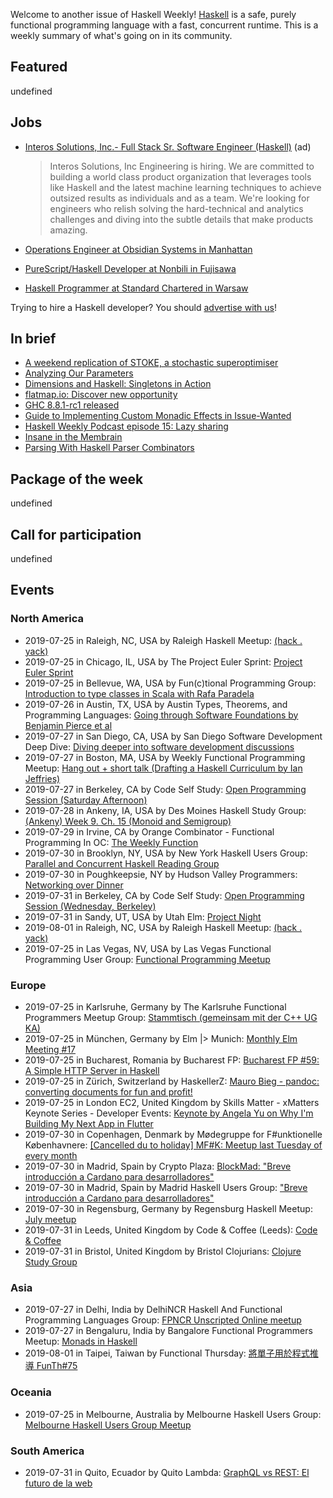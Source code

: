 <!-- 2019-07-25 unpublished -->

Welcome to another issue of Haskell Weekly!
[Haskell](https://www.haskell.org) is a safe, purely functional programming language with a fast, concurrent runtime.
This is a weekly summary of what's going on in its community.

## Featured

undefined

## Jobs

-   [Interos Solutions, Inc.- Full Stack Sr. Software Engineer (Haskell)](https://interos.applicantpro.com/jobs/986650.html) (ad)

    > Interos Solutions, Inc Engineering is hiring. We are committed to building a world class product organization that leverages tools like Haskell and the latest machine learning techniques to achieve outsized results as individuals and as a team. We're looking for engineers who relish solving the hard-technical and analytics challenges and diving into the subtle details that make products amazing.

-   [Operations Engineer at Obsidian Systems in Manhattan](https://np.reddit.com/r/NixOS/comments/cf8ni3/job_offer_obsidian_systems_is_hiring_a_nix/)
-   [PureScript/Haskell Developer at Nonbili in Fujisawa](https://gist.github.com/rnons/c04acc1f4db94ffee890f425acfb3dc4/1ba762e6f2147be5c2b0025703e36d5b7ec57761)
-   [Haskell Programmer at Standard Chartered in Warsaw](https://twitter.com/MikolajKonarski/status/1153189256959004672)

Trying to hire a Haskell developer?
You should [advertise with us](https://haskellweekly.news/advertising.html)!

## In brief

-   [A weekend replication of STOKE, a stochastic superoptimiser](https://github.com/bollu/blaze/blob/75c4ab5c17bda3b751f0d328b19064a2ce1eccfe/notebooks/tutorial.ipynb)
-   [Analyzing Our Parameters](https://mmhaskell.com/blog/2019/7/22/analyzing-our-parameters)
-   [Dimensions and Haskell: Singletons in Action](https://serokell.io/blog/dimensions-haskell-singletons)
-   [flatmap.io: Discover new opportunity](http://www.flatmap.io)
-   [GHC 8.8.1-rc1 released](https://www.haskell.org/ghc/blog/20190722-ghc-8.8.1-rc1-released.html)
-   [Guide to Implementing Custom Monadic Effects in Issue-Wanted](https://rashadg1030.github.io/rashad-blog/7.html)
-   [Haskell Weekly Podcast episode 15: Lazy sharing](https://haskellweekly.news/podcast/episodes/15.html)
-   [Insane in the Membrain](https://kowainik.github.io/posts/membrain)
-   [Parsing With Haskell Parser Combinators](https://github.com/lettier/parsing-with-haskell-parser-combinators/tree/bf97f8b41568e4a72b659f2af79d4dedd397e32d)

## Package of the week

undefined

## Call for participation

undefined

## Events

### North America

- 2019-07-25 in Raleigh, NC, USA by Raleigh Haskell Meetup: [(hack . yack)](https://www.meetup.com/Raleigh-Haskell-Meetup/events/nsfsnqyzkbhc/)
- 2019-07-25 in Chicago, IL, USA by The Project Euler Sprint: [Project Euler Sprint](https://www.meetup.com/Project-Euler-Sprint/events/zwdfdryzkbhc/)
- 2019-07-25 in Bellevue, WA, USA by Fun(c)tional Programming Group: [Introduction to type classes in Scala with Rafa Paradela ](https://www.meetup.com/fun-c-group/events/263130306/)
- 2019-07-26 in Austin, TX, USA by Austin Types, Theorems, and Programming Languages: [Going through Software Foundations by Benjamin Pierce et al](https://www.meetup.com/Austin-Types-Theorems-and-Programming-Languages/events/jfkqlnyzkbjc/)
- 2019-07-27 in San Diego, CA, USA by San Diego Software Development Deep Dive: [Diving deeper into software development discussions ](https://www.meetup.com/San-Diego-Software-Development-Deep-Dive/events/qcjdcryzkbkc/)
- 2019-07-27 in Boston, MA, USA by Weekly Functional Programming Meetup: [Hang out + short talk (Drafting a Haskell Curriculum by Ian Jeffries)](https://www.meetup.com/Weekly-Functional-Programming-Meetup/events/cfgmcryzkbkc/)
- 2019-07-27 in Berkeley, CA by Code Self Study: [Open Programming Session (Saturday Afternoon)](https://www.meetup.com/codeselfstudy/events/dkwpzpyzkbkc/)
- 2019-07-28 in Ankeny, IA, USA by Des Moines Haskell Study Group: [(Ankeny) Week 9. Ch. 15 (Monoid and Semigroup)](https://www.meetup.com/Des-Moines-Haskell-Study-Group/events/nkqvzqyzkbcc/)
- 2019-07-29 in Irvine, CA by Orange Combinator - Functional Programming In OC: [The Weekly Function](https://www.meetup.com/orange-combinator/events/bmxjdryzkbmc/)
- 2019-07-30 in Brooklyn, NY, USA by New York Haskell Users Group: [Parallel and Concurrent Haskell Reading Group](https://www.meetup.com/NY-Haskell/events/shmktqyzkbnc/)
- 2019-07-30 in Poughkeepsie, NY by Hudson Valley Programmers: [Networking over Dinner](https://www.meetup.com/hvprogrammers/events/dgfpwpyzkbfc/)
- 2019-07-31 in Berkeley, CA by Code Self Study: [Open Programming Session (Wednesday, Berkeley)](https://www.meetup.com/codeselfstudy/events/vpbnfryzkbpc/)
- 2019-07-31 in Sandy, UT, USA by Utah Elm: [Project Night](https://www.meetup.com/utah-elm/events/vxpxcryzkbgc/)
- 2019-08-01 in Raleigh, NC, USA by Raleigh Haskell Meetup: [(hack . yack)](https://www.meetup.com/Raleigh-Haskell-Meetup/events/nsfsnqyzlbcb/)
- 2019-07-25 in Las Vegas, NV, USA by Las Vegas Functional Programming User Group: [Functional Programming Meetup](https://www.meetup.com/las-vegas-functional-programming/events/jkznkqyzkbhc/)

### Europe

- 2019-07-25 in Karlsruhe, Germany by The Karlsruhe Functional Programmers Meetup Group: [Stammtisch (gemeinsam mit der C++ UG KA)](https://www.meetup.com/The-Karlsruhe-Functional-Programmers-Meetup-Group/events/wlkqmqyzkbhc/)
- 2019-07-25 in München, Germany by Elm |> Munich: [Monthly Elm Meeting #17](https://www.meetup.com/Munich-Elm/events/262672999/)
- 2019-07-25 in Bucharest, Romania by Bucharest FP: [Bucharest FP #59: A Simple HTTP Server in Haskell](https://www.meetup.com/bucharestfp/events/262983213/)
- 2019-07-25 in Zürich, Switzerland by HaskellerZ: [Mauro Bieg - pandoc: converting documents for fun and profit!](https://www.meetup.com/HaskellerZ/events/262814143/)
- 2019-07-25 in London EC2, United Kingdom by Skills Matter - xMatters Keynote Series - Developer Events: [Keynote by Angela Yu on Why I'm Building My Next App in Flutter](https://www.meetup.com/skillsmatter/events/262612695/)
- 2019-07-30 in Copenhagen, Denmark by Mødegruppe for F#unktionelle Københavnere: [[Cancelled du to holiday] MF#K: Meetup last Tuesday of every month](https://www.meetup.com/MoedegruppeFunktionelleKoebenhavnere/events/rqbcdlyzkbnc/)
- 2019-07-30 in Madrid, Spain by Crypto Plaza: [BlockMad: "Breve introducción a Cardano para desarrolladores"](https://www.meetup.com/Crypto-Plaza/events/263355128/)
- 2019-07-30 in Madrid, Spain by Madrid Haskell Users Group: ["Breve introducción a Cardano para desarrolladores"](https://www.meetup.com/Haskell-MAD/events/263418317/)
- 2019-07-30 in Regensburg, Germany by Regensburg Haskell Meetup: [July meetup](https://www.meetup.com/Regensburg-Haskell-Meetup/events/263117275/)
- 2019-07-31 in Leeds, United Kingdom by Code & Coffee (Leeds): [Code & Coffee](https://www.meetup.com/Code-Coffee-Leeds/events/lbrrtlyzkbpc/)
- 2019-07-31 in Bristol, United Kingdom by Bristol Clojurians: [Clojure Study Group](https://www.meetup.com/Bristol-Clojurians/events/nwvqlqyzkbpc/)

### Asia

- 2019-07-27 in Delhi, India by DelhiNCR Haskell And Functional Programming Languages Group: [FPNCR Unscripted Online meetup](https://www.meetup.com/DelhiNCR-Haskell-And-Functional-Programming-Languages-Group/events/btlxsqyzkbkc/)
- 2019-07-27 in Bengaluru, India by Bangalore Functional Programmers Meetup: [Monads in Haskell](https://www.meetup.com/Bangalore-Functional-Programmers-Meetup/events/263022453/)
- 2019-08-01 in Taipei, Taiwan by Functional Thursday: [將單子用於程式推導 FunTh#75](https://www.meetup.com/Functional-Thursday/events/263023892/)

### Oceania

- 2019-07-25 in Melbourne, Australia by Melbourne Haskell Users Group: [Melbourne Haskell Users Group Meetup](https://www.meetup.com/Melbourne-Haskell-Users-Group/events/qfptslyzkbhc/)

### South America

- 2019-07-31 in Quito, Ecuador by Quito Lambda: [GraphQL vs REST: El futuro de la web](https://www.meetup.com/Quito-Lambda-Meetup/events/mscxlpyzkbgc/)
